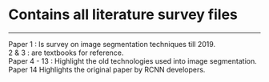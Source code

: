 # Contains all literature survey files
-----------------------------------

Paper 1 : Is survey on image segmentation techniques till 2019. <br/>
2 & 3 : are textbooks for reference. <br/>
Paper 4 - 13 : Highlight the old technologies used into image segmentation. <br/>
Paper 14 Highlights the original paper by RCNN developers. <br/>
